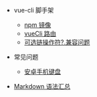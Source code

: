 - vue-cli 脚手架

  - [npm 镜像](contents/npm)
  - [vueCli 路由](contents/router)
  - [可选链操作符?.兼容问题](contents/operator)

- 常见问题

  - [安卓手机键盘](contents/keyboard)

- [Markdown 语法汇总](README)
